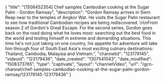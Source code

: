 {
    "title": "[1508452354] Chef samples Cambodian cooking at the Sugar Palm - Gordon Ramsay",
    "description": "Gordon Ramsay arrives in Siem Reap near to the temples of Angkor Wat. He visits the Sugar Palm restaurant to see how traditional Cambodian recipes are being rediscovered. \n\nFrom season 2 of Gordon's Great Escape. For the second series, Gordon goes back on the road doing what he loves most: searching out the best food in the world and testing himself in extreme and demanding situations. This time he's not just taking on one country, his appetite for adventure will take him through four of South East Asia's most exciting culinary destinations: Thailand, Cambodia, Malaysia and Vietnam.",
    "channelid": "123179145",
    "videoid": "123179436",
    "date_created": "1307541043",
    "date_modified": "1508373765",
    "type": "captivate",
    "layout": "channelVideo",
    "url": "\/gcn-channel\/chef-samples-cambodian-cooking-at-the-sugar-palm-gordon-ramsay\/123179145-123179436"
}